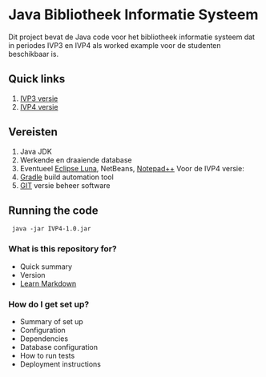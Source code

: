# Java Bibliotheek Informatie Systeem #

Dit project bevat de Java code voor het bibliotheek informatie systeem dat in periodes IVP3 en IVP4 als worked example voor de studenten beschikbaar is.

## Quick links ##
1. [IVP3 versie](https://bitbucket.org/avansivh5docenten/bibliotheek-informatie-systeem/src/64523064b74cc6f328e32be1950a5abb8d4d31c1/bibliotheekinformatiesysteem/IVP3/?at=master)
2. [IVP4 versie]()
## Vereisten ##
1. Java JDK
2. Werkende en draaiende database
3. Eventueel [Eclipse Luna](http://www.eclipse.org/), NetBeans, [Notepad++](http://www.notepad-plus-plus.org/)
Voor de IVP4 versie:
4. [Gradle](http://www.gradle.org/) build automation tool 
5. [GIT](http://www.git-scm.com/) versie beheer software

## Running the code ###

     java -jar IVP4-1.0.jar

### What is this repository for? ###

* Quick summary
* Version
* [Learn Markdown](https://bitbucket.org/tutorials/markdowndemo)

### How do I get set up? ###

* Summary of set up
* Configuration
* Dependencies
* Database configuration
* How to run tests
* Deployment instructions